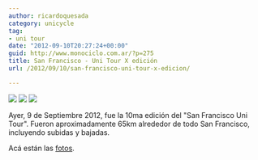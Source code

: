 ```yaml
---
author: ricardoquesada
category: unicycle
tag:
- uni tour
date: "2012-09-10T20:27:24+00:00"
guid: http://www.monociclo.com.ar/?p=275
title: San Francisco - Uni Tour X edición
url: /2012/09/10/san-francisco-uni-tour-x-edicion/

---
```


![](https://lh3.googleusercontent.com/-r8pHfQLcUt4/UGiU72fvkxI/AAAAAAAApfM/xyUsVqqAbbc/s800/unitour_map.jpg)
![](https://lh4.googleusercontent.com/-zrXCv-YohRc/UGdU8Jp4X_I/AAAAAAAApdg/07GTC4T_ymo/s800/561474_10152123859445121_1489456728_n.jpg)
![](https://lh4.googleusercontent.com/-DbvrB-4tq7I/UGdVFGKQWNI/AAAAAAAApds/ot7HmFBn3fU/s800/475047_10152123850120121_1773017759_o.jpg)

Ayer, 9 de Septiembre 2012, fue la 10ma edición del "San Francisco Uni Tour".
Fueron aproximadamente 65km alrededor de todo San Francisco, incluyendo subidas
y bajadas.

Acá están las [fotos](https://photos.app.goo.gl/GR14VUkAqZkdr7XA9).
